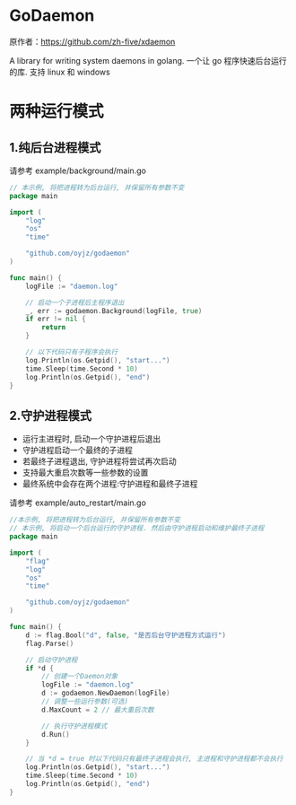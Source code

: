 # GoDaemon

原作者：https://github.com/zh-five/xdaemon

A library for writing system daemons in golang.
一个让 go 程序快速后台运行的库.
支持 linux 和 windows

# 两种运行模式

## 1.纯后台进程模式

请参考 example/background/main.go

```go
// 本示例, 将把进程转为后台运行, 并保留所有参数不变
package main

import (
	"log"
	"os"
	"time"

	"github.com/oyjz/godaemon"
)

func main() {
	logFile := "daemon.log"

	// 启动一个子进程后主程序退出
	_, err := godaemon.Background(logFile, true)
	if err != nil {
		return
	}

	// 以下代码只有子程序会执行
	log.Println(os.Getpid(), "start...")
	time.Sleep(time.Second * 10)
	log.Println(os.Getpid(), "end")
}

```

## 2.守护进程模式

- 运行主进程时, 启动一个守护进程后退出
- 守护进程启动一个最终的子进程
- 若最终子进程退出, 守护进程将尝试再次启动
- 支持最大重启次数等一些参数的设置
- 最终系统中会存在两个进程:守护进程和最终子进程

请参考 example/auto_restart/main.go

```go
//本示例, 将把进程转为后台运行, 并保留所有参数不变
// 本示例, 将启动一个后台运行的守护进程. 然后由守护进程启动和维护最终子进程
package main

import (
	"flag"
	"log"
	"os"
	"time"

	"github.com/oyjz/godaemon"
)

func main() {
	d := flag.Bool("d", false, "是否后台守护进程方式运行")
	flag.Parse()

	// 启动守护进程
	if *d {
		// 创建一个Daemon对象
		logFile := "daemon.log"
		d := godaemon.NewDaemon(logFile)
		// 调整一些运行参数(可选)
		d.MaxCount = 2 // 最大重启次数

		// 执行守护进程模式
		d.Run()
	}

	// 当 *d = true 时以下代码只有最终子进程会执行, 主进程和守护进程都不会执行
	log.Println(os.Getpid(), "start...")
	time.Sleep(time.Second * 10)
	log.Println(os.Getpid(), "end")
}

```
